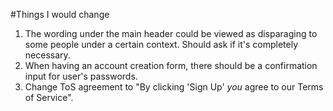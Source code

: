 #Things I would change

1. The wording under the main header could be viewed as disparaging to some people under a certain context. Should ask if it's completely necessary.
2. When having an account creation form, there should be a confirmation input for user's passwords.
3. Change ToS agreement to "By clicking 'Sign Up' *you* agree to our Terms of Service".
